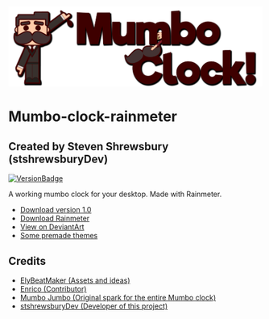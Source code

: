 ![MumboClockTitle](https://raw.githubusercontent.com/stshrewsburyDev/Mumbo-clock-rainmeter/master/other/title.png "Mumbo clock title image")

# Mumbo-clock-rainmeter
## Created by Steven Shrewsbury (stshrewsburyDev)
[![VersionBadge](https://img.shields.io/badge/Version-1.0-3E0000.svg)](https://shields.io/)

A working mumbo clock for your desktop. Made with Rainmeter. 

* [Download version 1.0](https://github.com/stshrewsburyDev/Mumbo-clock-rainmeter/releases/Mumbo-clock_1.0.rmskin)
* [Download Rainmeter](https://www.rainmeter.net/)
* [View on DeviantArt](https://www.deviantart.com/stshrewsburydev/art/Mumbo-clock-1-0-834120680)
* [Some premade themes](https://github.com/stshrewsburyDev/Mumbo-clock-rainmeter/themes.md)


## Credits
* [ElyBeatMaker (Assets and ideas)](https://twitter.com/elybeatmaker/)
* [Enrico (Contributor)](https://twitter.com/leone2503)
* [Mumbo Jumbo (Original spark for the entire Mumbo clock)](https://twitter.com/ThatMumboJumbo)
* [stshrewsburyDev (Developer of this project)](https://twitter.com/stshrewsburyDev)

